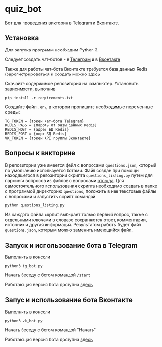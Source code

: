 # quiz_bot
 
Бот для проведения викторин в Telegram и Вконтакте.

## Установка

Для запуска программ необходим Python 3.

Следует создать чат-ботов - в [Телеграм](https://telegram.me/BotFather) и в [Вконтакте](https://vk.com/groups_create)

Также для работы чат-бота Вконтакте требуется база данных Redis (зарегистрироваться и создать можно [здесь](https://redis.io/)

Скачайте содержимое репозитория на компьютер. Установить зависимости, выполнив

    pip install -r requirements.txt

Создайте файл `.env`, в котором пропишите необходимые переменные среды:

    TG_TOKEN = {токен чат-бота Telegram}
    REDIS_PASS = {пароль от базы данных Redis}
    REDIS_HOST = {адрес БД Redis}
    REDIS_PORT = {порт БД Redis}
    VK_TOKEN = {токен API группы Вконтакте}

## Вопросы к викторине

В репозитории уже имеется файл с вопросами `questions.json`, который по умолчанию используется ботами. Файл создан при помощи находящегося в репозитории скрипта `questions_listing.py` путем  для парсинга вопросов из файлов с вопросами [отсюда](https://dvmn.org/media/modules_dist/quiz-questions.zip). Для самостоятельного использования скрипта необходимо создать в папке с программой директорию `questions`, положить в нее текстовые файлы с вопросами и запустить скрипт командой

    python questions_listing.py

Из каждого файла скрпит выбирает только первый вопрос, также с отдельными ключами в словаре сохраняются ответ, комментарии, источник и другая информация. Результатом работы будет файл `questions.json`, которым можно заменить имеющийся файл.
  
## Запуск и использование бота в Telegram

Выполнить в консоли
    
    python3 tg_bot.py
    
Начать беседу с ботом командой `/start`

Работающая версия бота доступна [здесь](https://telegram.me/mikl_quiz_bot)

## Запус и использование бота Вконтакте

Выполнить в консоли

    python3 vk_bot.py
   
Начать беседу с ботом командой "Начать"

Работающая версия бота доступна [здесь](https://vk.com/im?sel=-213607169)
